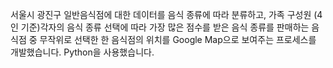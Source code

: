 서울시 광진구 일반음식점에 대한 데이터를 음식 종류에 따라 분류하고, 가족 구성원 (4인 기준)각자의 음식 종류 선택에 따라 가장 많은 점수를 받은 음식 종류를 판매하는 음식점 중 무작위로 선택한 한 음식점의 위치를  Google Map으로 보여주는 프로세스를 개발했습니다. Python을 사용했습니다.
